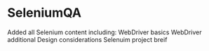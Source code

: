 # SeleniumQA

Added all Selenium content including:
WebDriver basics
WebDriver additional
Design considerations
Selenuim project breif
